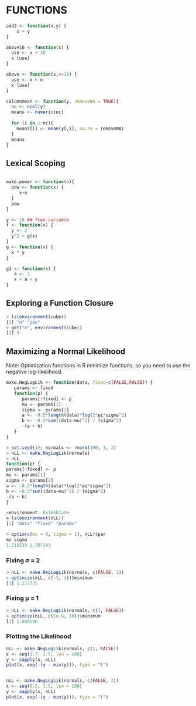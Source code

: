 
FUNCTIONS
==================

```r
add2 <- function(x,y) {
    x + y
}
```
```r
above10 <- function(x) {
  use <- x > 10
  x [use]
}
```
```r
above <- function(x,n=10) {
  use <- x > n
  x [use]
}
```
```r
columnmean <- function(y, removeNA = TRUE){
  nc <- ncol(y)
  means <- numeric(nc)
  
  for (i in 1:nc){
    means[i] <- mean(y[,i], na.rm = removeNA)
  }
  means
}
```
Lexical Scoping
---------------------
```r

make.power <- function(n){
  pow <- function(x) {
     x+n
  }
  pow
}
```
```r
y <- 10 ## free variable
f <- function(x) {
  y <- 2
  y^2 + g(x)
}
g <- function(x) {
  x * y
}
```
```r
g1 <- function(x) {
   a <- 3
   x + a + y 
}
```
Exploring a Function Closure
---------------------
```r
> ls(environment(cube))
[1] "n" "pow"
> get("n", environment(cube))
[1] 3
```

Maximizing a Normal Likelihood
---------------------

Note: Optimization functions in R minimize functions, so you
need to use the negative log-likelihood.

```r
make.NegLogLik <- function(data, fixed=c(FALSE,FALSE)) {
   params <- fixed
   function(p) {
      params[!fixed] <- p
      mu <- params[1]
      sigma <- params[2]
      a <- -0.5*length(data)*log(2*pi*sigma^2)
      b <- -0.5*sum((data-mu)^2) / (sigma^2)
      -(a + b)
   }
}
```
```r
> set.seed(1); normals <- rnorm(100, 1, 2)
> nLL <- make.NegLogLik(normals)
> nLL
function(p) {
params[!fixed] <- p
mu <- params[1]
sigma <- params[2]
a <- -0.5*length(data)*log(2*pi*sigma^2)
b <- -0.5*sum((data-mu)^2) / (sigma^2)
-(a + b)
}

<environment: 0x165b1a4>
> ls(environment(nLL))
[1] "data" "fixed" "params"

```

```r
> optim(c(mu = 0, sigma = 1), nLL)$par
mu sigma
1.218239 1.787343
```

### Fixing σ = 2
```r
> nLL <- make.NegLogLik(normals, c(FALSE, 2))
> optimize(nLL, c(-1, 3))$minimum
[1] 1.217775
```
### Fixing µ = 1
```r
> nLL <- make.NegLogLik(normals, c(1, FALSE))
> optimize(nLL, c(1e-6, 10))$minimum
[1] 1.800596
```

### Plotting the Likelihood
```r
nLL <- make.NegLogLik(normals, c(1, FALSE))
x <- seq(1.7, 1.9, len = 100)
y <- sapply(x, nLL)
plot(x, exp(-(y - min(y))), type = "l")


nLL <- make.NegLogLik(normals, c(FALSE, 2))
x <- seq(0.5, 1.5, len = 100)
y <- sapply(x, nLL)
plot(x, exp(-(y - min(y))), type = "l")
```

